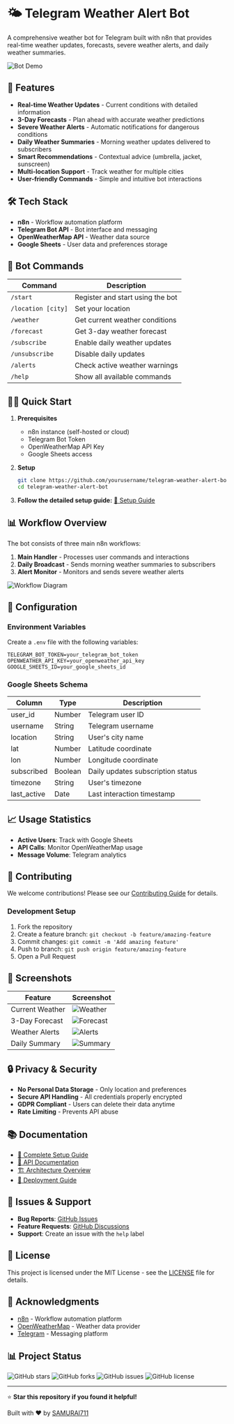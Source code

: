 # 🌤️ Telegram Weather Alert Bot

A comprehensive weather bot for Telegram built with n8n that provides real-time weather updates, forecasts, severe weather alerts, and daily weather summaries.

![Bot Demo](assets/demo-screenshots/bot-demo.gif)

## 🚀 Features

- **Real-time Weather Updates** - Current conditions with detailed information
- **3-Day Forecasts** - Plan ahead with accurate weather predictions
- **Severe Weather Alerts** - Automatic notifications for dangerous conditions
- **Daily Weather Summaries** - Morning weather updates delivered to subscribers
- **Smart Recommendations** - Contextual advice (umbrella, jacket, sunscreen)
- **Multi-location Support** - Track weather for multiple cities
- **User-friendly Commands** - Simple and intuitive bot interactions

## 🛠️ Tech Stack

- **n8n** - Workflow automation platform
- **Telegram Bot API** - Bot interface and messaging
- **OpenWeatherMap API** - Weather data source
- **Google Sheets** - User data and preferences storage

## 📱 Bot Commands

| Command | Description |
|---------|-------------|
| `/start` | Register and start using the bot |
| `/location [city]` | Set your location |
| `/weather` | Get current weather conditions |
| `/forecast` | Get 3-day weather forecast |
| `/subscribe` | Enable daily weather updates |
| `/unsubscribe` | Disable daily updates |
| `/alerts` | Check active weather warnings |
| `/help` | Show all available commands |

## 🏃‍♂️ Quick Start

1. **Prerequisites**
   - n8n instance (self-hosted or cloud)
   - Telegram Bot Token
   - OpenWeatherMap API Key
   - Google Sheets access

2. **Setup**
   ```bash
   git clone https://github.com/yourusername/telegram-weather-alert-bot.git
   cd telegram-weather-alert-bot
   ```

3. **Follow the detailed setup guide:** [📖 Setup Guide](docs/setup-guide.md)

## 📊 Workflow Overview

The bot consists of three main n8n workflows:

1. **Main Handler** - Processes user commands and interactions
2. **Daily Broadcast** - Sends morning weather summaries to subscribers
3. **Alert Monitor** - Monitors and sends severe weather alerts

![Workflow Diagram](assets/workflow-diagrams/main-workflow.png)

## 🔧 Configuration

### Environment Variables

Create a `.env` file with the following variables:

```env
TELEGRAM_BOT_TOKEN=your_telegram_bot_token
OPENWEATHER_API_KEY=your_openweather_api_key
GOOGLE_SHEETS_ID=your_google_sheets_id
```

### Google Sheets Schema

| Column | Type | Description |
|--------|------|-------------|
| user_id | Number | Telegram user ID |
| username | String | Telegram username |
| location | String | User's city name |
| lat | Number | Latitude coordinate |
| lon | Number | Longitude coordinate |
| subscribed | Boolean | Daily updates subscription status |
| timezone | String | User's timezone |
| last_active | Date | Last interaction timestamp |

## 📈 Usage Statistics

- **Active Users**: Track with Google Sheets
- **API Calls**: Monitor OpenWeatherMap usage
- **Message Volume**: Telegram analytics

## 🤝 Contributing

We welcome contributions! Please see our [Contributing Guide](CONTRIBUTING.md) for details.

### Development Setup

1. Fork the repository
2. Create a feature branch: `git checkout -b feature/amazing-feature`
3. Commit changes: `git commit -m 'Add amazing feature'`
4. Push to branch: `git push origin feature/amazing-feature`
5. Open a Pull Request

## 📸 Screenshots

| Feature | Screenshot |
|---------|------------|
| Current Weather | ![Weather](assets/demo-screenshots/current-weather.png) |
| 3-Day Forecast | ![Forecast](assets/demo-screenshots/forecast.png) |
| Weather Alerts | ![Alerts](assets/demo-screenshots/alerts.png) |
| Daily Summary | ![Summary](assets/demo-screenshots/daily-summary.png) |

## 🔒 Privacy & Security

- **No Personal Data Storage** - Only location and preferences
- **Secure API Handling** - All credentials properly encrypted
- **GDPR Compliant** - Users can delete their data anytime
- **Rate Limiting** - Prevents API abuse

## 📚 Documentation

- [📖 Complete Setup Guide](docs/setup-guide.md)
- [🔌 API Documentation](docs/api-documentation.md)
- [🏗️ Architecture Overview](docs/architecture.md)
- [🚀 Deployment Guide](docs/deployment.md)

## 🐛 Issues & Support

- **Bug Reports**: [GitHub Issues](https://github.com/yourusername/telegram-weather-alert-bot/issues)
- **Feature Requests**: [GitHub Discussions](https://github.com/yourusername/telegram-weather-alert-bot/discussions)
- **Support**: Create an issue with the `help` label

## 📄 License

This project is licensed under the MIT License - see the [LICENSE](LICENSE) file for details.

## 🙏 Acknowledgments

- [n8n](https://n8n.io/) - Workflow automation platform
- [OpenWeatherMap](https://openweathermap.org/) - Weather data provider
- [Telegram](https://telegram.org/) - Messaging platform

## 📊 Project Status

![GitHub stars](https://img.shields.io/github/stars/yourusername/telegram-weather-alert-bot?style=social)
![GitHub forks](https://img.shields.io/github/forks/yourusername/telegram-weather-alert-bot?style=social)
![GitHub issues](https://img.shields.io/github/issues/yourusername/telegram-weather-alert-bot)
![GitHub license](https://img.shields.io/github/license/yourusername/telegram-weather-alert-bot)

---

⭐ **Star this repository if you found it helpful!**

Built with ❤️ by [SAMURAI711](https://github.com/SAMURAI711)
